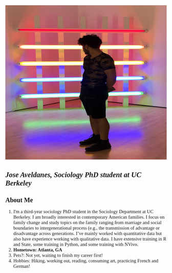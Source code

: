 <img src="IMG_2851.jpg" width="620" height="480">
<h1 style="font-family: Garamond, Baskerville; font-size:17pt; font-style:italic"> <b> Jose Aveldanes, Sociology PhD student at UC Berkeley </b> </h1>

<h2 style="font-family: Garamond, Baskerville; font-size:15pt; font-style:normal"> About Me </h2>

 <ol style="font-family: Garamond, Baskerville; font-size:11pt; font-style:normal" >  
 <li> I'm a third-year sociology PhD student in the Sociology Department at UC Berkeley. I am broadly interested in contemporary American families. I focus on family change and study topics on the family ranging from marriage and social boundaries to intergenerational process (e.g., the transmission of advantage or disadvantage across generations. I’ve mainly worked with quantitative data but also have experience working with qualitative data. I have extensive training in R and State, some training in Python, and some training with NVivo. </li>

<li> 
<b> Hometown: Atlanta, GA </b>
</li> 
 
 <li> 
 Pets?: Not yet, waiting to finish my career first! 
 </li> 

 
 <li> 
Hobbies: Hiking, working out, reading, consuming art, practicing French and German! 

 </li> 
</ol> 

